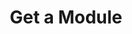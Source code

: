 ---
title: Get a Module
excerpt: Retrieve a Module
api:
  file: swagger2.json
  operationId: get_api-v2-modules-moduleid
hidden: false
---